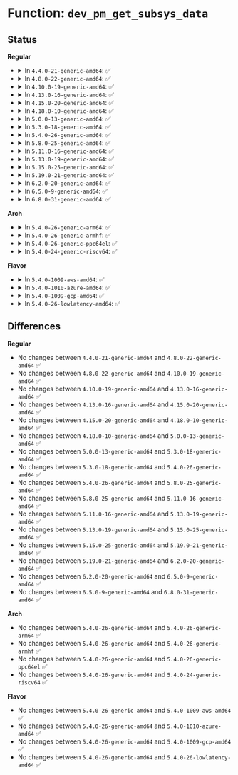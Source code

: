 # Function: <code>dev_pm_get_subsys_data</code>

## Status
<b>Regular</b>
<ul>
<li>
<details>
<summary>In <code>4.4.0-21-generic-amd64</code>: ✅</summary>

```c
int dev_pm_get_subsys_data(struct device * dev)
```

```json
{
  "name": "dev_pm_get_subsys_data",
  "collision_type": "Unique Global",
  "inline_type": "No",
  "funcs": [
    {
      "addr": 18446744071584434656,
      "name": "dev_pm_get_subsys_data",
      "external": true,
      "loc": "drivers/base/power/common.c:25",
      "file": "drivers/base/power/common.c",
      "inline": "seen, unknown",
      "caller_inline": [],
      "caller_func": []
    }
  ],
  "symbols": [
    {
      "addr": 18446744071584434656,
      "name": "dev_pm_get_subsys_data",
      "section": ".text",
      "bind": "STB_GLOBAL",
      "size": 156
    }
  ]
}
```
</details>
</li>
<li>
<details>
<summary>In <code>4.8.0-22-generic-amd64</code>: ✅</summary>

```c
int dev_pm_get_subsys_data(struct device * dev)
```

```json
{
  "name": "dev_pm_get_subsys_data",
  "collision_type": "Unique Global",
  "inline_type": "No",
  "funcs": [
    {
      "addr": 18446744071584770624,
      "name": "dev_pm_get_subsys_data",
      "external": true,
      "loc": "drivers/base/power/common.c:27",
      "file": "drivers/base/power/common.c",
      "inline": "seen, unknown",
      "caller_inline": [],
      "caller_func": [
        "drivers/base/power/domain.c:__pm_genpd_add_device"
      ]
    }
  ],
  "symbols": [
    {
      "addr": 18446744071584770624,
      "name": "dev_pm_get_subsys_data",
      "section": ".text",
      "bind": "STB_GLOBAL",
      "size": 159
    }
  ]
}
```
</details>
</li>
<li>
<details>
<summary>In <code>4.10.0-19-generic-amd64</code>: ✅</summary>

```c
int dev_pm_get_subsys_data(struct device * dev)
```

```json
{
  "name": "dev_pm_get_subsys_data",
  "collision_type": "Unique Global",
  "inline_type": "No",
  "funcs": [
    {
      "addr": 18446744071584961024,
      "name": "dev_pm_get_subsys_data",
      "external": true,
      "loc": "drivers/base/power/common.c:27",
      "file": "drivers/base/power/common.c",
      "inline": "seen, unknown",
      "caller_inline": [],
      "caller_func": [
        "drivers/base/power/domain.c:__pm_genpd_add_device"
      ]
    }
  ],
  "symbols": [
    {
      "addr": 18446744071584961024,
      "name": "dev_pm_get_subsys_data",
      "section": ".text",
      "bind": "STB_GLOBAL",
      "size": 159
    }
  ]
}
```
</details>
</li>
<li>
<details>
<summary>In <code>4.13.0-16-generic-amd64</code>: ✅</summary>

```c
int dev_pm_get_subsys_data(struct device * dev)
```

```json
{
  "name": "dev_pm_get_subsys_data",
  "collision_type": "Unique Global",
  "inline_type": "No",
  "funcs": [
    {
      "addr": 18446744071585045680,
      "name": "dev_pm_get_subsys_data",
      "external": true,
      "loc": "drivers/base/power/common.c:27",
      "file": "drivers/base/power/common.c",
      "inline": "seen, unknown",
      "caller_inline": [],
      "caller_func": [
        "drivers/base/power/domain.c:__pm_genpd_add_device"
      ]
    }
  ],
  "symbols": [
    {
      "addr": 18446744071585045680,
      "name": "dev_pm_get_subsys_data",
      "section": ".text",
      "bind": "STB_GLOBAL",
      "size": 153
    }
  ]
}
```
</details>
</li>
<li>
<details>
<summary>In <code>4.15.0-20-generic-amd64</code>: ✅</summary>

```c
int dev_pm_get_subsys_data(struct device * dev)
```

```json
{
  "name": "dev_pm_get_subsys_data",
  "collision_type": "Unique Global",
  "inline_type": "No",
  "funcs": [
    {
      "addr": 18446744071585468496,
      "name": "dev_pm_get_subsys_data",
      "external": true,
      "loc": "drivers/base/power/common.c:27",
      "file": "drivers/base/power/common.c",
      "inline": "seen, unknown",
      "caller_inline": [],
      "caller_func": [
        "drivers/base/power/domain.c:__pm_genpd_add_device"
      ]
    }
  ],
  "symbols": [
    {
      "addr": 18446744071585468496,
      "name": "dev_pm_get_subsys_data",
      "section": ".text",
      "bind": "STB_GLOBAL",
      "size": 153
    }
  ]
}
```
</details>
</li>
<li>
<details>
<summary>In <code>4.18.0-10-generic-amd64</code>: ✅</summary>

```c
int dev_pm_get_subsys_data(struct device * dev)
```

```json
{
  "name": "dev_pm_get_subsys_data",
  "collision_type": "Unique Global",
  "inline_type": "No",
  "funcs": [
    {
      "addr": 18446744071585712400,
      "name": "dev_pm_get_subsys_data",
      "external": true,
      "loc": "drivers/base/power/common.c:27",
      "file": "drivers/base/power/common.c",
      "inline": "seen, unknown",
      "caller_inline": [],
      "caller_func": [
        "drivers/base/power/domain.c:pm_genpd_add_device"
      ]
    }
  ],
  "symbols": [
    {
      "addr": 18446744071585712400,
      "name": "dev_pm_get_subsys_data",
      "section": ".text",
      "bind": "STB_GLOBAL",
      "size": 153
    }
  ]
}
```
</details>
</li>
<li>
<details>
<summary>In <code>5.0.0-13-generic-amd64</code>: ✅</summary>

```c
int dev_pm_get_subsys_data(struct device * dev)
```

```json
{
  "name": "dev_pm_get_subsys_data",
  "collision_type": "Unique Global",
  "inline_type": "No",
  "funcs": [
    {
      "addr": 18446744071585843936,
      "name": "dev_pm_get_subsys_data",
      "external": true,
      "loc": "drivers/base/power/common.c:27",
      "file": "drivers/base/power/common.c",
      "inline": "seen, unknown",
      "caller_inline": [],
      "caller_func": [
        "drivers/base/power/domain.c:pm_genpd_add_device"
      ]
    }
  ],
  "symbols": [
    {
      "addr": 18446744071585843936,
      "name": "dev_pm_get_subsys_data",
      "section": ".text",
      "bind": "STB_GLOBAL",
      "size": 153
    }
  ]
}
```
</details>
</li>
<li>
<details>
<summary>In <code>5.3.0-18-generic-amd64</code>: ✅</summary>

```c
int dev_pm_get_subsys_data(struct device * dev)
```

```json
{
  "name": "dev_pm_get_subsys_data",
  "collision_type": "Unique Global",
  "inline_type": "No",
  "funcs": [
    {
      "addr": 18446744071586080144,
      "name": "dev_pm_get_subsys_data",
      "external": true,
      "loc": "drivers/base/power/common.c:25",
      "file": "drivers/base/power/common.c",
      "inline": "seen, unknown",
      "caller_inline": [],
      "caller_func": [
        "drivers/base/power/domain.c:pm_genpd_add_device"
      ]
    }
  ],
  "symbols": [
    {
      "addr": 18446744071586080144,
      "name": "dev_pm_get_subsys_data",
      "section": ".text",
      "bind": "STB_GLOBAL",
      "size": 155
    }
  ]
}
```
</details>
</li>
<li>
<details>
<summary>In <code>5.4.0-26-generic-amd64</code>: ✅</summary>

```c
int dev_pm_get_subsys_data(struct device * dev)
```

```json
{
  "name": "dev_pm_get_subsys_data",
  "collision_type": "Unique Global",
  "inline_type": "No",
  "funcs": [
    {
      "addr": 18446744071586228576,
      "name": "dev_pm_get_subsys_data",
      "external": true,
      "loc": "drivers/base/power/common.c:25",
      "file": "drivers/base/power/common.c",
      "inline": "seen, unknown",
      "caller_inline": [],
      "caller_func": [
        "drivers/base/power/domain.c:pm_genpd_add_device"
      ]
    }
  ],
  "symbols": [
    {
      "addr": 18446744071586228576,
      "name": "dev_pm_get_subsys_data",
      "section": ".text",
      "bind": "STB_GLOBAL",
      "size": 155
    }
  ]
}
```
</details>
</li>
<li>
<details>
<summary>In <code>5.8.0-25-generic-amd64</code>: ✅</summary>

```c
int dev_pm_get_subsys_data(struct device * dev)
```

```json
{
  "name": "dev_pm_get_subsys_data",
  "collision_type": "Unique Global",
  "inline_type": "No",
  "funcs": [
    {
      "addr": 18446744071586994688,
      "name": "dev_pm_get_subsys_data",
      "external": true,
      "loc": "drivers/base/power/common.c:25",
      "file": "drivers/base/power/common.c",
      "inline": "seen, unknown",
      "caller_inline": [],
      "caller_func": [
        "drivers/base/power/domain.c:genpd_alloc_dev_data",
        "drivers/base/power/clock_ops.c:pm_clk_notify"
      ]
    }
  ],
  "symbols": [
    {
      "addr": 18446744071586994688,
      "name": "dev_pm_get_subsys_data",
      "section": ".text",
      "bind": "STB_GLOBAL",
      "size": 155
    }
  ]
}
```
</details>
</li>
<li>
<details>
<summary>In <code>5.11.0-16-generic-amd64</code>: ✅</summary>

```c
int dev_pm_get_subsys_data(struct device * dev)
```

```json
{
  "name": "dev_pm_get_subsys_data",
  "collision_type": "Unique Global",
  "inline_type": "No",
  "funcs": [
    {
      "addr": 18446744071587079440,
      "name": "dev_pm_get_subsys_data",
      "external": true,
      "loc": "drivers/base/power/common.c:25",
      "file": "drivers/base/power/common.c",
      "inline": "seen, unknown",
      "caller_inline": [],
      "caller_func": [
        "drivers/base/power/domain.c:genpd_alloc_dev_data",
        "drivers/base/power/clock_ops.c:pm_clk_notify"
      ]
    }
  ],
  "symbols": [
    {
      "addr": 18446744071587079440,
      "name": "dev_pm_get_subsys_data",
      "section": ".text",
      "bind": "STB_GLOBAL",
      "size": 155
    }
  ]
}
```
</details>
</li>
<li>
<details>
<summary>In <code>5.13.0-19-generic-amd64</code>: ✅</summary>

```c
int dev_pm_get_subsys_data(struct device * dev)
```

```json
{
  "name": "dev_pm_get_subsys_data",
  "collision_type": "Unique Global",
  "inline_type": "No",
  "funcs": [
    {
      "addr": 18446744071586965696,
      "name": "dev_pm_get_subsys_data",
      "external": true,
      "loc": "drivers/base/power/common.c:25",
      "file": "drivers/base/power/common.c",
      "inline": "seen, unknown",
      "caller_inline": [],
      "caller_func": [
        "drivers/base/power/domain.c:genpd_add_device",
        "drivers/base/power/clock_ops.c:pm_clk_notify"
      ]
    }
  ],
  "symbols": [
    {
      "addr": 18446744071586965696,
      "name": "dev_pm_get_subsys_data",
      "section": ".text",
      "bind": "STB_GLOBAL",
      "size": 155
    }
  ]
}
```
</details>
</li>
<li>
<details>
<summary>In <code>5.15.0-25-generic-amd64</code>: ✅</summary>

```c
int dev_pm_get_subsys_data(struct device * dev)
```

```json
{
  "name": "dev_pm_get_subsys_data",
  "collision_type": "Unique Global",
  "inline_type": "No",
  "funcs": [
    {
      "addr": 18446744071587531840,
      "name": "dev_pm_get_subsys_data",
      "external": true,
      "loc": "drivers/base/power/common.c:25",
      "file": "drivers/base/power/common.c",
      "inline": "seen, unknown",
      "caller_inline": [],
      "caller_func": [
        "drivers/base/power/domain.c:genpd_add_device",
        "drivers/base/power/clock_ops.c:pm_clk_notify"
      ]
    }
  ],
  "symbols": [
    {
      "addr": 18446744071587531840,
      "name": "dev_pm_get_subsys_data",
      "section": ".text",
      "bind": "STB_GLOBAL",
      "size": 155
    }
  ]
}
```
</details>
</li>
<li>
<details>
<summary>In <code>5.19.0-21-generic-amd64</code>: ✅</summary>

```c
int dev_pm_get_subsys_data(struct device * dev)
```

```json
{
  "name": "dev_pm_get_subsys_data",
  "collision_type": "Unique Global",
  "inline_type": "No",
  "funcs": [
    {
      "addr": 18446744071588862896,
      "name": "dev_pm_get_subsys_data",
      "external": true,
      "loc": "drivers/base/power/common.c:25",
      "file": "drivers/base/power/common.c",
      "inline": "seen, unknown",
      "caller_inline": [],
      "caller_func": [
        "drivers/base/power/domain.c:genpd_add_device",
        "drivers/base/power/clock_ops.c:pm_clk_notify"
      ]
    }
  ],
  "symbols": [
    {
      "addr": 18446744071588862896,
      "name": "dev_pm_get_subsys_data",
      "section": ".text",
      "bind": "STB_GLOBAL",
      "size": 155
    }
  ]
}
```
</details>
</li>
<li>
<details>
<summary>In <code>6.2.0-20-generic-amd64</code>: ✅</summary>

```c
int dev_pm_get_subsys_data(struct device * dev)
```

```json
{
  "name": "dev_pm_get_subsys_data",
  "collision_type": "Unique Global",
  "inline_type": "No",
  "funcs": [
    {
      "addr": 18446744071590370016,
      "name": "dev_pm_get_subsys_data",
      "external": true,
      "loc": "drivers/base/power/common.c:25",
      "file": "drivers/base/power/common.c",
      "inline": "seen, unknown",
      "caller_inline": [],
      "caller_func": [
        "drivers/base/power/domain.c:genpd_add_device",
        "drivers/base/power/clock_ops.c:pm_clk_notify"
      ]
    }
  ],
  "symbols": [
    {
      "addr": 18446744071590370016,
      "name": "dev_pm_get_subsys_data",
      "section": ".text",
      "bind": "STB_GLOBAL",
      "size": 155
    }
  ]
}
```
</details>
</li>
<li>
<details>
<summary>In <code>6.5.0-9-generic-amd64</code>: ✅</summary>

```c
int dev_pm_get_subsys_data(struct device * dev)
```

```json
{
  "name": "dev_pm_get_subsys_data",
  "collision_type": "Unique Global",
  "inline_type": "No",
  "funcs": [
    {
      "addr": 18446744071590690512,
      "name": "dev_pm_get_subsys_data",
      "external": true,
      "loc": "drivers/base/power/common.c:25",
      "file": "drivers/base/power/common.c",
      "inline": "seen, unknown",
      "caller_inline": [],
      "caller_func": [
        "drivers/base/power/domain.c:genpd_add_device",
        "drivers/base/power/domain.c:genpd_add_device",
        "drivers/base/power/clock_ops.c:pm_clk_notify"
      ]
    }
  ],
  "symbols": [
    {
      "addr": 18446744071590690512,
      "name": "dev_pm_get_subsys_data",
      "section": ".text",
      "bind": "STB_GLOBAL",
      "size": 155
    }
  ]
}
```
</details>
</li>
<li>
<details>
<summary>In <code>6.8.0-31-generic-amd64</code>: ✅</summary>

```c
int dev_pm_get_subsys_data(struct device * dev)
```

```json
{
  "name": "dev_pm_get_subsys_data",
  "collision_type": "Unique Global",
  "inline_type": "No",
  "funcs": [
    {
      "addr": 18446744071591052048,
      "name": "dev_pm_get_subsys_data",
      "external": true,
      "loc": "drivers/base/power/common.c:25",
      "file": "drivers/base/power/common.c",
      "inline": "seen, unknown",
      "caller_inline": [],
      "caller_func": [
        "drivers/pmdomain/core.c:genpd_add_device",
        "drivers/pmdomain/core.c:genpd_add_device",
        "drivers/base/power/clock_ops.c:pm_clk_notify"
      ]
    }
  ],
  "symbols": [
    {
      "addr": 18446744071591052048,
      "name": "dev_pm_get_subsys_data",
      "section": ".text",
      "bind": "STB_GLOBAL",
      "size": 201
    }
  ]
}
```
</details>
</li>
</ul>
<b>Arch</b>
<ul>
<li>
<details>
<summary>In <code>5.4.0-26-generic-arm64</code>: ✅</summary>

```c
int dev_pm_get_subsys_data(struct device * dev)
```

```json
{
  "name": "dev_pm_get_subsys_data",
  "collision_type": "Unique Global",
  "inline_type": "No",
  "funcs": [
    {
      "addr": 18446603336499041016,
      "name": "dev_pm_get_subsys_data",
      "external": true,
      "loc": "drivers/base/power/common.c:25",
      "file": "drivers/base/power/common.c",
      "inline": "seen, unknown",
      "caller_inline": [],
      "caller_func": [
        "drivers/base/power/domain.c:genpd_add_device"
      ]
    }
  ],
  "symbols": [
    {
      "addr": 18446603336499041016,
      "name": "dev_pm_get_subsys_data",
      "section": ".text",
      "bind": "STB_GLOBAL",
      "size": 240
    }
  ]
}
```
</details>
</li>
<li>
<details>
<summary>In <code>5.4.0-26-generic-armhf</code>: ✅</summary>

```c
int dev_pm_get_subsys_data(struct device * dev)
```

```json
{
  "name": "dev_pm_get_subsys_data",
  "collision_type": "Unique Global",
  "inline_type": "No",
  "funcs": [
    {
      "addr": 3231599280,
      "name": "dev_pm_get_subsys_data",
      "external": true,
      "loc": "drivers/base/power/common.c:25",
      "file": "drivers/base/power/common.c",
      "inline": "seen, unknown",
      "caller_inline": [],
      "caller_func": [
        "drivers/base/power/domain.c:genpd_add_device"
      ]
    }
  ],
  "symbols": [
    {
      "addr": 3231599280,
      "name": "dev_pm_get_subsys_data",
      "section": ".text",
      "bind": "STB_GLOBAL",
      "size": 172
    }
  ]
}
```
</details>
</li>
<li>
<details>
<summary>In <code>5.4.0-26-generic-ppc64el</code>: ✅</summary>

```c
int dev_pm_get_subsys_data(struct device * dev)
```

```json
{
  "name": "dev_pm_get_subsys_data",
  "collision_type": "Unique Global",
  "inline_type": "No",
  "funcs": [
    {
      "addr": 13835058055292212416,
      "name": "dev_pm_get_subsys_data",
      "external": true,
      "loc": "drivers/base/power/common.c:25",
      "file": "drivers/base/power/common.c",
      "inline": "seen, unknown",
      "caller_inline": [],
      "caller_func": [
        "drivers/base/power/domain.c:genpd_add_device"
      ]
    }
  ],
  "symbols": [
    {
      "addr": 13835058055292212416,
      "name": "dev_pm_get_subsys_data",
      "section": ".text",
      "bind": "STB_GLOBAL",
      "size": 264
    }
  ]
}
```
</details>
</li>
<li>
<details>
<summary>In <code>5.4.0-24-generic-riscv64</code>: ✅</summary>

```c
int dev_pm_get_subsys_data(struct device * dev)
```

```json
{
  "name": "dev_pm_get_subsys_data",
  "collision_type": "Unique Global",
  "inline_type": "No",
  "funcs": [
    {
      "addr": 18446743936276401236,
      "name": "dev_pm_get_subsys_data",
      "external": true,
      "loc": "drivers/base/power/common.c:25",
      "file": "drivers/base/power/common.c",
      "inline": "seen, unknown",
      "caller_inline": [],
      "caller_func": [
        "drivers/base/power/domain.c:genpd_add_device"
      ]
    }
  ],
  "symbols": [
    {
      "addr": 18446743936276401236,
      "name": "dev_pm_get_subsys_data",
      "section": ".text",
      "bind": "STB_GLOBAL",
      "size": 202
    }
  ]
}
```
</details>
</li>
</ul>
<b>Flavor</b>
<ul>
<li>
<details>
<summary>In <code>5.4.0-1009-aws-amd64</code>: ✅</summary>

```c
int dev_pm_get_subsys_data(struct device * dev)
```

```json
{
  "name": "dev_pm_get_subsys_data",
  "collision_type": "Unique Global",
  "inline_type": "No",
  "funcs": [
    {
      "addr": 18446744071585988784,
      "name": "dev_pm_get_subsys_data",
      "external": true,
      "loc": "drivers/base/power/common.c:25",
      "file": "drivers/base/power/common.c",
      "inline": "seen, unknown",
      "caller_inline": [],
      "caller_func": [
        "drivers/base/power/domain.c:pm_genpd_add_device"
      ]
    }
  ],
  "symbols": [
    {
      "addr": 18446744071585988784,
      "name": "dev_pm_get_subsys_data",
      "section": ".text",
      "bind": "STB_GLOBAL",
      "size": 155
    }
  ]
}
```
</details>
</li>
<li>
<details>
<summary>In <code>5.4.0-1010-azure-amd64</code>: ✅</summary>

```c
int dev_pm_get_subsys_data(struct device * dev)
```

```json
{
  "name": "dev_pm_get_subsys_data",
  "collision_type": "Unique Global",
  "inline_type": "No",
  "funcs": [
    {
      "addr": 18446744071585838048,
      "name": "dev_pm_get_subsys_data",
      "external": true,
      "loc": "drivers/base/power/common.c:25",
      "file": "drivers/base/power/common.c",
      "inline": "seen, unknown",
      "caller_inline": [],
      "caller_func": [
        "drivers/base/power/domain.c:pm_genpd_add_device"
      ]
    }
  ],
  "symbols": [
    {
      "addr": 18446744071585838048,
      "name": "dev_pm_get_subsys_data",
      "section": ".text",
      "bind": "STB_GLOBAL",
      "size": 149
    }
  ]
}
```
</details>
</li>
<li>
<details>
<summary>In <code>5.4.0-1009-gcp-amd64</code>: ✅</summary>

```c
int dev_pm_get_subsys_data(struct device * dev)
```

```json
{
  "name": "dev_pm_get_subsys_data",
  "collision_type": "Unique Global",
  "inline_type": "No",
  "funcs": [
    {
      "addr": 18446744071586178592,
      "name": "dev_pm_get_subsys_data",
      "external": true,
      "loc": "drivers/base/power/common.c:25",
      "file": "drivers/base/power/common.c",
      "inline": "seen, unknown",
      "caller_inline": [],
      "caller_func": [
        "drivers/base/power/domain.c:pm_genpd_add_device"
      ]
    }
  ],
  "symbols": [
    {
      "addr": 18446744071586178592,
      "name": "dev_pm_get_subsys_data",
      "section": ".text",
      "bind": "STB_GLOBAL",
      "size": 155
    }
  ]
}
```
</details>
</li>
<li>
<details>
<summary>In <code>5.4.0-26-lowlatency-amd64</code>: ✅</summary>

```c
int dev_pm_get_subsys_data(struct device * dev)
```

```json
{
  "name": "dev_pm_get_subsys_data",
  "collision_type": "Unique Global",
  "inline_type": "No",
  "funcs": [
    {
      "addr": 18446744071586287312,
      "name": "dev_pm_get_subsys_data",
      "external": true,
      "loc": "drivers/base/power/common.c:25",
      "file": "drivers/base/power/common.c",
      "inline": "seen, unknown",
      "caller_inline": [],
      "caller_func": [
        "drivers/base/power/domain.c:pm_genpd_add_device"
      ]
    }
  ],
  "symbols": [
    {
      "addr": 18446744071586287312,
      "name": "dev_pm_get_subsys_data",
      "section": ".text",
      "bind": "STB_GLOBAL",
      "size": 146
    }
  ]
}
```
</details>
</li>
</ul>

## Differences
<b>Regular</b>
<ul>
<li>
No changes between <code>4.4.0-21-generic-amd64</code> and <code>4.8.0-22-generic-amd64</code> ✅
</li>
<li>
No changes between <code>4.8.0-22-generic-amd64</code> and <code>4.10.0-19-generic-amd64</code> ✅
</li>
<li>
No changes between <code>4.10.0-19-generic-amd64</code> and <code>4.13.0-16-generic-amd64</code> ✅
</li>
<li>
No changes between <code>4.13.0-16-generic-amd64</code> and <code>4.15.0-20-generic-amd64</code> ✅
</li>
<li>
No changes between <code>4.15.0-20-generic-amd64</code> and <code>4.18.0-10-generic-amd64</code> ✅
</li>
<li>
No changes between <code>4.18.0-10-generic-amd64</code> and <code>5.0.0-13-generic-amd64</code> ✅
</li>
<li>
No changes between <code>5.0.0-13-generic-amd64</code> and <code>5.3.0-18-generic-amd64</code> ✅
</li>
<li>
No changes between <code>5.3.0-18-generic-amd64</code> and <code>5.4.0-26-generic-amd64</code> ✅
</li>
<li>
No changes between <code>5.4.0-26-generic-amd64</code> and <code>5.8.0-25-generic-amd64</code> ✅
</li>
<li>
No changes between <code>5.8.0-25-generic-amd64</code> and <code>5.11.0-16-generic-amd64</code> ✅
</li>
<li>
No changes between <code>5.11.0-16-generic-amd64</code> and <code>5.13.0-19-generic-amd64</code> ✅
</li>
<li>
No changes between <code>5.13.0-19-generic-amd64</code> and <code>5.15.0-25-generic-amd64</code> ✅
</li>
<li>
No changes between <code>5.15.0-25-generic-amd64</code> and <code>5.19.0-21-generic-amd64</code> ✅
</li>
<li>
No changes between <code>5.19.0-21-generic-amd64</code> and <code>6.2.0-20-generic-amd64</code> ✅
</li>
<li>
No changes between <code>6.2.0-20-generic-amd64</code> and <code>6.5.0-9-generic-amd64</code> ✅
</li>
<li>
No changes between <code>6.5.0-9-generic-amd64</code> and <code>6.8.0-31-generic-amd64</code> ✅
</li>
</ul>
<b>Arch</b>
<ul>
<li>
No changes between <code>5.4.0-26-generic-amd64</code> and <code>5.4.0-26-generic-arm64</code> ✅
</li>
<li>
No changes between <code>5.4.0-26-generic-amd64</code> and <code>5.4.0-26-generic-armhf</code> ✅
</li>
<li>
No changes between <code>5.4.0-26-generic-amd64</code> and <code>5.4.0-26-generic-ppc64el</code> ✅
</li>
<li>
No changes between <code>5.4.0-26-generic-amd64</code> and <code>5.4.0-24-generic-riscv64</code> ✅
</li>
</ul>
<b>Flavor</b>
<ul>
<li>
No changes between <code>5.4.0-26-generic-amd64</code> and <code>5.4.0-1009-aws-amd64</code> ✅
</li>
<li>
No changes between <code>5.4.0-26-generic-amd64</code> and <code>5.4.0-1010-azure-amd64</code> ✅
</li>
<li>
No changes between <code>5.4.0-26-generic-amd64</code> and <code>5.4.0-1009-gcp-amd64</code> ✅
</li>
<li>
No changes between <code>5.4.0-26-generic-amd64</code> and <code>5.4.0-26-lowlatency-amd64</code> ✅
</li>
</ul>
